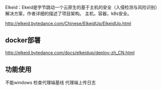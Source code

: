 Elkeid：Ekeid是字节跳动一个云原生的基于主机的安全（入侵检测与风险识别）解决方案，作者详细的描述了项目架构。
主机，容器，k8s安全。

<http://elkeid.bytedance.com/Chinese/ElkeidUp/ElkeidUp.html>

## **docker部署**
<http://elkeid.bytedance.com/docs/elkeidup/deploy-zh_CN.html>

## **功能使用**
不能windows
检查代理端基线
代理端上传日志

